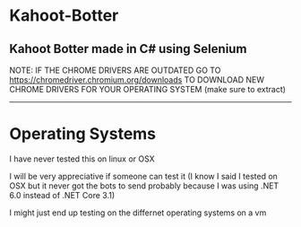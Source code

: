 # Kahoot-Botter
Kahoot Botter made in C# using Selenium
---
NOTE:
IF THE CHROME DRIVERS ARE OUTDATED GO TO https://chromedriver.chromium.org/downloads TO DOWNLOAD NEW CHROME DRIVERS FOR YOUR OPERATING SYSTEM (make sure to extract)

---

# Operating Systems

I have never tested this on linux or OSX

I will be very appreciative if someone can test it (I know I said I tested on OSX but it never got the bots to send probably because I was using .NET 6.0 instead of .NET Core 3.1)

I might just end up testing on the differnet operating systems on a vm
